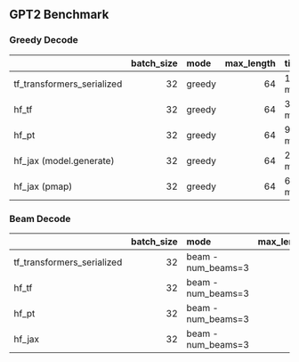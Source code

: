 
## GPT2 Benchmark


### Greedy Decode
|                            |   batch_size | mode   |   max_length | time       |   samples/second |
|:---------------------------|-------------:|:-------|-------------:|:-----------|-----------------:|
| tf_transformers_serialized |           32 | greedy |           64 | 11 minutes |               17 |
| hf_tf                      |           32 | greedy |           64 | 37 minutes |                5 |
| hf_pt                      |           32 | greedy |           64 | 9 minutes  |               23 |
| hf_jax (model.generate)    |           32 | greedy |           64 | 27 minutes |                8 |
| hf_jax (pmap)              |           32 | greedy |           64 | 6 minutes  |               29 |




### Beam Decode


|                            |   batch_size | mode               |   max_length | time        | samples/second   |
|:---------------------------|-------------:|:-------------------|-------------:|:------------|:-----------------|
| tf_transformers_serialized |           32 | beam - num_beams=3 |           64 | 31 minutes  |                 8|
| hf_tf                      |           32 | beam - num_beams=3 |           64 | 83 minutes  |                 0|
| hf_pt                      |           32 | beam - num_beams=3 |           64 | 36 minutes  |                 7|
| hf_jax                     |           32 | beam - num_beams=3 |           64 | 35 minutes  |                 6|
